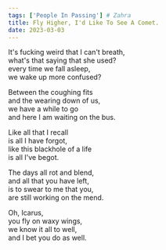 ```yaml
---
tags: ['People In Passing'] # Zahra
title: Fly Higher, I'd Like To See A Comet.
date: 2023-03-03
---
```


It's fucking weird that I can't breath,  
what's that saying that she used?  
every time we fall asleep,  
we wake up more confused?

Between the coughing fits  
and the wearing down of us,  
we have a while to go  
and here I am waiting on the bus.

Like all that I recall  
is all I have forgot,  
like this blackhole of a life  
is all I've begot.

The days all rot and blend,  
and all that you have left,  
is to swear to me that you,  
are still working on the mend.

Oh, Icarus,  
you fly on waxy wings,  
we know it all to well,  
and I bet you do as well.
